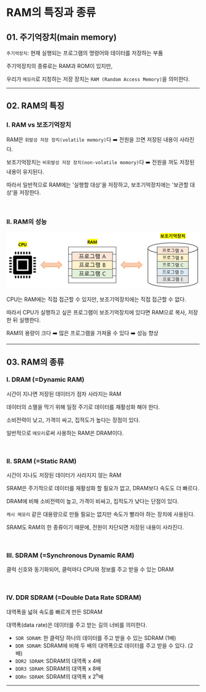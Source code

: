 # RAM의 특징과 종류

## 01. 주기억장치(main memory)

`주기억장치`: 현재 실행되는 프로그램의 명령어와 데이터를 저장하는 부품<br>

주기억장치의 종류로는 RAM과 ROM이 있지만,<br>

우리가 `메모리`로 지칭하는 저장 장치는 `RAM (Random Access Memory)`을 의미한다.<br>

---

## 02. RAM의 특징

### I. RAM vs 보조기억장치

RAM은 `휘발성 저장 장치(volatile memory)`다 :arrow_right: 전원을 끄면 저장된 내용이 사라진다.<br>

보조기억장치는 `비휘발성 저장 장치(non-volatile momory)`다 :arrow_right: 전원을 꺼도 저장된 내용이 유지된다.<br>

따라서 일반적으로 RAM에는 '실행할 대상'을 저장하고, 보조기억장치에는 '보관할 대상'을 저장한다.<br>

<br>

### II. RAM의 성능

<img src="./img/computer-structure-0431.png" width="800px">

CPU는 RAM에는 직접 접근할 수 있지만, 보조기억장치에는 직접 접근할 수 없다.<br>

따라서 CPU가 실행하고 싶은 프로그램이 보조기억장치에 있다면 RAM으로 복사, 저장한 뒤 실행한다.<br>

RAM의 용량이 크다 :arrow_right: 많은 프로그램을 가져올 수 있다 :arrow_right: 성능 향상<br>

---

## 03. RAM의 종류

### I. DRAM (=Dynamic RAM)

시간이 지나면 저장된 데이터가 점차 사라지는 RAM<br>

데이터의 소멸을 막기 위해 일정 주기로 데이터를 재활성화 해야 한다.<br>

소비전력이 낮고, 가격이 싸고, 집적도가 높다는 장점이 있다.<br>

일반적으로 `메모리`로써 사용하는 RAM은 DRAM이다.<br>

<br>

### II. SRAM (=Static RAM)

시간이 지나도 저장된 데이터가 사라지지 않는 RAM<br>

SRAM은 주기적으로 데이터를 재활성화 할 필요가 없고, DRAM보다 속도도 더 빠르다.<br>

DRAM에 비해 소비전력이 높고, 가격이 비싸고, 집적도가 낮다는 단점이 있다.<br>

`캐시 메모리` 같은 대용량으로 만들 필요는 없지만 속도가 빨라야 하는 장치에 사용된다.<br>

SRAM도 RAM의 한 종류이기 때문에, 전원이 차단되면 저장된 내용이 사라진다.<br>

<br>

### III. SDRAM (=Synchronous Dynamic RAM)

클럭 신호와 동기화되어, 클럭마다 CPU와 정보를 주고 받을 수 있는 DRAM<br>

<br>

### IV. DDR SDRAM (=Double Data Rate SDRAM)

대역폭을 넓혀 속도를 빠르게 만든 SDRAM<br>

대역폭(data rate)은 데이터를 주고 받는 길의 너비를 의미한다.<br>

- `SDR SDRAM`: 한 클럭당 하나의 데이터를 주고 받을 수 있는 SDRAM (1배)<br>
- `DDR SDRAM`: SDRAM에 비해 두 배의 대역폭으로 데이터를 주고 받을 수 있다. (2배)<br>
- `DDR2 SDRAM`: SDRAM의 대역폭 x 4배<br>
- `DDR3 SDRAM`: SDRAM의 대역폭 x 8배<br>
- `DDRn SDRAM`: SDRAM의 대역폭 x 2<sup>n</sup>배<br>

---
